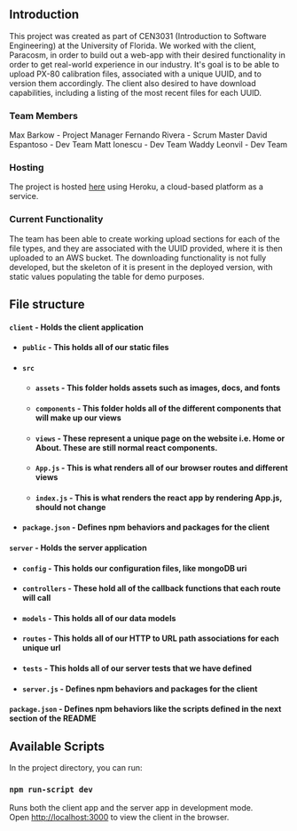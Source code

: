 ## Introduction

This project was created as part of CEN3031 (Introduction to Software Engineering) at the University of Florida. We worked with the client, Paracosm, in order to build out a web-app with their desired functionality in order to get real-world experience in our industry. It's goal is to be able to upload PX-80 calibration files, associated with a unique UUID, and to version them accordingly. The client also desired to have download capabilities, including a listing of the most recent files for each UUID. 

### Team Members

Max Barkow - Project Manager
Fernando Rivera - Scrum Master
David Espantoso - Dev Team
Matt Ionescu - Dev Team
Waddy Leonvil - Dev Team

### Hosting

The project is hosted [here](https://paracosm-project.herokuapp.com/) using Heroku, a cloud-based platform as a service. 

### Current Functionality

The team has been able to create working upload sections for each of the file types, and they are associated with the UUID provided, where it is then uploaded to an AWS bucket. The downloading functionality is not fully developed, but the skeleton of it is present in the deployed version, with static values populating the table for demo purposes.

## File structure
#### `client` - Holds the client application
- #### `public` - This holds all of our static files
- #### `src`
    - #### `assets` - This folder holds assets such as images, docs, and fonts
    - #### `components` - This folder holds all of the different components that will make up our views
    - #### `views` - These represent a unique page on the website i.e. Home or About. These are still normal react components.
    - #### `App.js` - This is what renders all of our browser routes and different views
    - #### `index.js` - This is what renders the react app by rendering App.js, should not change
- #### `package.json` - Defines npm behaviors and packages for the client
#### `server` - Holds the server application
- #### `config` - This holds our configuration files, like mongoDB uri
- #### `controllers` - These hold all of the callback functions that each route will call
- #### `models` - This holds all of our data models
- #### `routes` - This holds all of our HTTP to URL path associations for each unique url
- #### `tests` - This holds all of our server tests that we have defined
- #### `server.js` - Defines npm behaviors and packages for the client
#### `package.json` - Defines npm behaviors like the scripts defined in the next section of the README

## Available Scripts

In the project directory, you can run:

### `npm run-script dev`

Runs both the client app and the server app in development mode.<br>
Open [http://localhost:3000](http://localhost:3000) to view the client in the browser.
